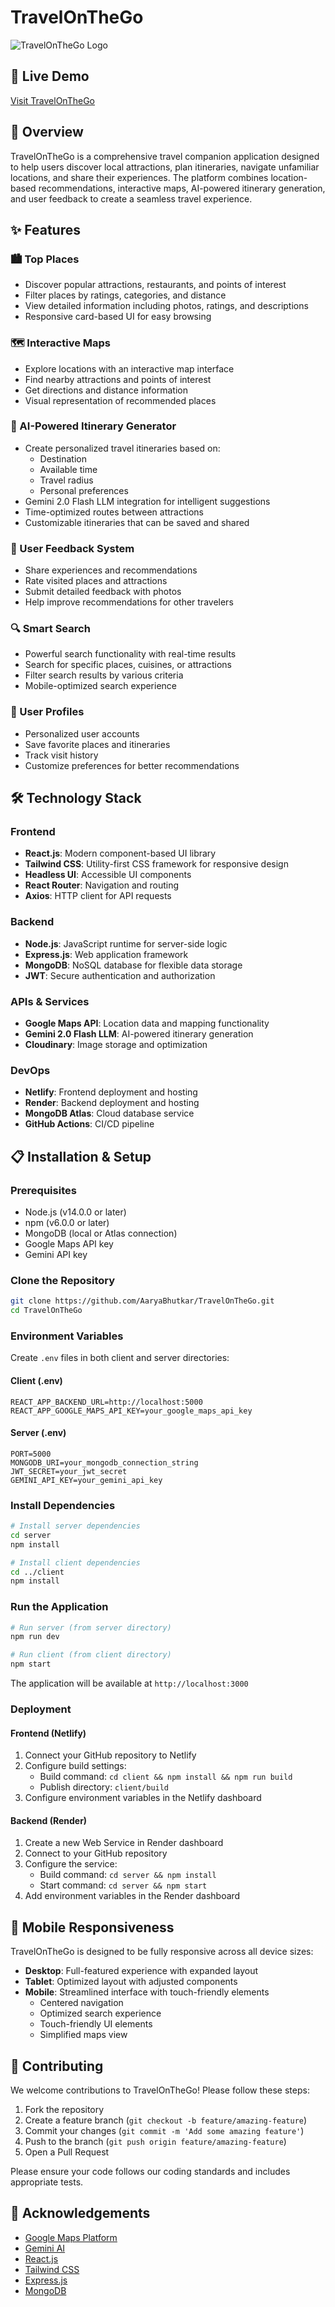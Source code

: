 # TravelOnTheGo

![TravelOnTheGo Logo](client/src/images/logo_nav_white.png)

## 📱 Live Demo

[Visit TravelOnTheGo](https://travel-on-the-go.netlify.app/)

## 📖 Overview

TravelOnTheGo is a comprehensive travel companion application designed to help users discover local attractions, plan itineraries, navigate unfamiliar locations, and share their experiences. The platform combines location-based recommendations, interactive maps, AI-powered itinerary generation, and user feedback to create a seamless travel experience.

## ✨ Features

### 🏙️ Top Places
- Discover popular attractions, restaurants, and points of interest
- Filter places by ratings, categories, and distance
- View detailed information including photos, ratings, and descriptions
- Responsive card-based UI for easy browsing

### 🗺️ Interactive Maps
- Explore locations with an interactive map interface
- Find nearby attractions and points of interest
- Get directions and distance information
- Visual representation of recommended places

### 📅 AI-Powered Itinerary Generator
- Create personalized travel itineraries based on:
  - Destination
  - Available time
  - Travel radius
  - Personal preferences
- Gemini 2.0 Flash LLM integration for intelligent suggestions
- Time-optimized routes between attractions
- Customizable itineraries that can be saved and shared

### 💬 User Feedback System
- Share experiences and recommendations
- Rate visited places and attractions
- Submit detailed feedback with photos
- Help improve recommendations for other travelers

### 🔍 Smart Search
- Powerful search functionality with real-time results
- Search for specific places, cuisines, or attractions
- Filter search results by various criteria
- Mobile-optimized search experience

### 👤 User Profiles
- Personalized user accounts
- Save favorite places and itineraries
- Track visit history
- Customize preferences for better recommendations

## 🛠️ Technology Stack

### Frontend
- **React.js**: Modern component-based UI library
- **Tailwind CSS**: Utility-first CSS framework for responsive design
- **Headless UI**: Accessible UI components
- **React Router**: Navigation and routing
- **Axios**: HTTP client for API requests

### Backend
- **Node.js**: JavaScript runtime for server-side logic
- **Express.js**: Web application framework
- **MongoDB**: NoSQL database for flexible data storage
- **JWT**: Secure authentication and authorization

### APIs & Services
- **Google Maps API**: Location data and mapping functionality
- **Gemini 2.0 Flash LLM**: AI-powered itinerary generation
- **Cloudinary**: Image storage and optimization

### DevOps
- **Netlify**: Frontend deployment and hosting
- **Render**: Backend deployment and hosting
- **MongoDB Atlas**: Cloud database service
- **GitHub Actions**: CI/CD pipeline

## 📋 Installation & Setup

### Prerequisites
- Node.js (v14.0.0 or later)
- npm (v6.0.0 or later)
- MongoDB (local or Atlas connection)
- Google Maps API key
- Gemini API key

### Clone the Repository
```bash
git clone https://github.com/AaryaBhutkar/TravelOnTheGo.git
cd TravelOnTheGo
```

### Environment Variables
Create `.env` files in both client and server directories:

#### Client (.env)
```
REACT_APP_BACKEND_URL=http://localhost:5000
REACT_APP_GOOGLE_MAPS_API_KEY=your_google_maps_api_key
```

#### Server (.env)
```
PORT=5000
MONGODB_URI=your_mongodb_connection_string
JWT_SECRET=your_jwt_secret
GEMINI_API_KEY=your_gemini_api_key
```

### Install Dependencies
```bash
# Install server dependencies
cd server
npm install

# Install client dependencies
cd ../client
npm install
```

### Run the Application
```bash
# Run server (from server directory)
npm run dev

# Run client (from client directory)
npm start
```

The application will be available at `http://localhost:3000`

### Deployment

#### Frontend (Netlify)
1. Connect your GitHub repository to Netlify
2. Configure build settings:
   - Build command: `cd client && npm install && npm run build`
   - Publish directory: `client/build`
3. Configure environment variables in the Netlify dashboard

#### Backend (Render)
1. Create a new Web Service in Render dashboard
2. Connect to your GitHub repository
3. Configure the service:
   - Build command: `cd server && npm install`
   - Start command: `cd server && npm start`
4. Add environment variables in the Render dashboard

## 📱 Mobile Responsiveness

TravelOnTheGo is designed to be fully responsive across all device sizes:

- **Desktop**: Full-featured experience with expanded layout
- **Tablet**: Optimized layout with adjusted components
- **Mobile**: Streamlined interface with touch-friendly elements
  - Centered navigation
  - Optimized search experience
  - Touch-friendly UI elements
  - Simplified maps view

## 🤝 Contributing

We welcome contributions to TravelOnTheGo! Please follow these steps:

1. Fork the repository
2. Create a feature branch (`git checkout -b feature/amazing-feature`)
3. Commit your changes (`git commit -m 'Add some amazing feature'`)
4. Push to the branch (`git push origin feature/amazing-feature`)
5. Open a Pull Request

Please ensure your code follows our coding standards and includes appropriate tests.

## 🙏 Acknowledgements

- [Google Maps Platform](https://developers.google.com/maps)
- [Gemini AI](https://ai.google.dev/)
- [React.js](https://reactjs.org/)
- [Tailwind CSS](https://tailwindcss.com/)
- [Express.js](https://expressjs.com/)
- [MongoDB](https://www.mongodb.com/)
